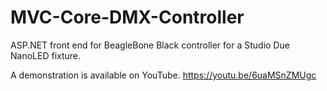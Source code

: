 # MVC-Core-DMX-Controller
ASP.NET front end for BeagleBone Black controller for a Studio Due NanoLED fixture.

A demonstration is available on YouTube.
https://youtu.be/6uaMSnZMUgc
